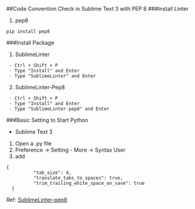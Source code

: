 ##Code Convention Check in Sublime Text 3 with PEP 8
###Install Linter
 1. pep8

 ```
 pip install pep8
 ```

###Install Package
 1. SublimeLinter

 ```
  - Ctrl + Shift + P
  - Type "Install" and Enter
  - Type "SublimeLinter" and Enter
 ```
 2. SublimeLinter-Pep8

 ```
  - Ctrl + Shift + P
  - Type "Install" and Enter
  - Type "SublimeLinter-pep8" and Enter
 ```

###Basic Setting to Start Python
 * Sublime Text 3
  1. Open a .py file
  2. Preference → Setting - More → Syntax User
  3. add
  ```
  {
			"tab_size": 4,
			"translate_tabs_to_spaces": true,
			"trim_trailing_white_space_on_save": true
	}
  ```

Ref: [SublimeLinter-pep8](https://github.com/SublimeLinter/SublimeLinter-pep8)